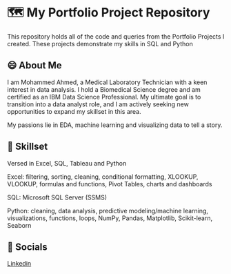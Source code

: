 # 🗺 My Portfolio Project Repository
This repository holds all of the code and queries from the Portfolio Projects I created. These projects demonstrate my skills in SQL and Python


## 😄 About Me

I am Mohammed Ahmed, a Medical Laboratory Technician with a keen interest in data analysis. I hold a Biomedical Science degree and am certified as an IBM Data Science Professional. My ultimate goal is to transition into a data analyst role, and I am actively seeking new opportunities to expand my skillset in this area.

My passions lie in EDA, machine learning and visualizing data to tell a story.





## 🧰 Skillset

Versed in Excel, SQL, Tableau and Python

Excel: filtering, sorting, cleaning, conditional formatting, XLOOKUP, VLOOKUP, formulas and functions, Pivot Tables, charts and dashboards

SQL: Microsoft SQL Server (SSMS)

Python: cleaning, data analysis, predictive modeling/machine learning, visualizations, functions, loops, NumPy, Pandas, Matplotlib, Scikit-learn, Seaborn




## 📍 Socials

[Linkedin](www.linkedin.com/in/moh-ahmed1)
